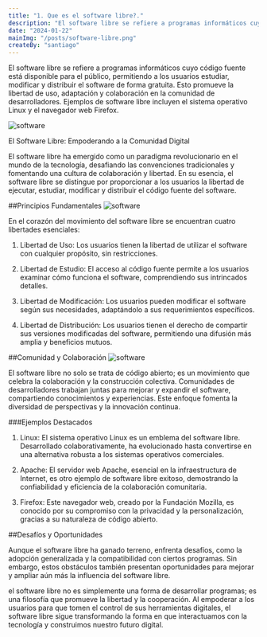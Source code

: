 ```yaml
---
title: "1. Que es el software libre?."
description: "El software libre se refiere a programas informáticos cuyo código fuente está disponible para el público, permitiendo a los usuarios estudiar, modificar y distribuir el software de forma gratuita."
date: "2024-01-22"
mainImg: "/posts/software-libre.png"
createBy: "santiago"
---
```


El software libre se refiere a programas informáticos cuyo código fuente está disponible para el público, permitiendo a los usuarios estudiar, modificar y distribuir el software de forma gratuita. Esto promueve la libertad de uso, adaptación y colaboración en la comunidad de desarrolladores. Ejemplos de software libre incluyen el sistema operativo Linux y el navegador web Firefox.

![software](/images/software1.jpg)

El Software Libre: Empoderando a la Comunidad Digital

El software libre ha emergido como un paradigma revolucionario en el mundo de la tecnología, desafiando las convenciones tradicionales y fomentando una cultura de colaboración y libertad. En su esencia, el software libre se distingue por proporcionar a los usuarios la libertad de ejecutar, estudiar, modificar y distribuir el código fuente del software.

##Principios Fundamentales
![software](/images/software2.jpg)

En el corazón del movimiento del software libre se encuentran cuatro libertades esenciales:

1. Libertad de Uso: Los usuarios tienen la libertad de utilizar el software con cualquier propósito, sin restricciones.

2. Libertad de Estudio: El acceso al código fuente permite a los usuarios examinar cómo funciona el software, comprendiendo sus intrincados detalles.

3. Libertad de Modificación: Los usuarios pueden modificar el software según sus necesidades, adaptándolo a sus requerimientos específicos.

4. Libertad de Distribución: Los usuarios tienen el derecho de compartir sus versiones modificadas del software, permitiendo una difusión más amplia y beneficios mutuos.

##Comunidad y Colaboración
![software](/images/software3.jpg)

El software libre no solo se trata de código abierto; es un movimiento que celebra la colaboración y la construcción colectiva. Comunidades de desarrolladores trabajan juntas para mejorar y expandir el software, compartiendo conocimientos y experiencias. Este enfoque fomenta la diversidad de perspectivas y la innovación continua.

###Ejemplos Destacados

1. Linux: El sistema operativo Linux es un emblema del software libre. Desarrollado colaborativamente, ha evolucionado hasta convertirse en una alternativa robusta a los sistemas operativos comerciales.

2. Apache: El servidor web Apache, esencial en la infraestructura de Internet, es otro ejemplo de software libre exitoso, demostrando la confiabilidad y eficiencia de la colaboración comunitaria.

3. Firefox: Este navegador web, creado por la Fundación Mozilla, es conocido por su compromiso con la privacidad y la personalización, gracias a su naturaleza de código abierto.

##Desafíos y Oportunidades

Aunque el software libre ha ganado terreno, enfrenta desafíos, como la adopción generalizada y la compatibilidad con ciertos programas. Sin embargo, estos obstáculos también presentan oportunidades para mejorar y ampliar aún más la influencia del software libre.

el software libre no es simplemente una forma de desarrollar programas; es una filosofía que promueve la libertad y la cooperación. Al empoderar a los usuarios para que tomen el control de sus herramientas digitales, el software libre sigue transformando la forma en que interactuamos con la tecnología y construimos nuestro futuro digital.
